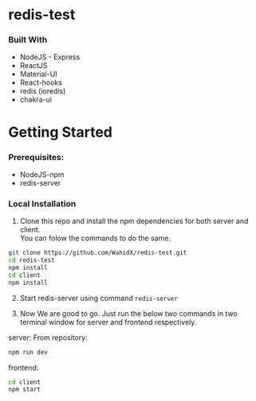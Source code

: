 # redis-test



### Built With

- NodeJS - Express
- ReactJS
- Material-UI
- React-hooks
- redis (ioredis)
- chakra-ui


# Getting Started

### Prerequisites:

- NodeJS-npm
- redis-server

### Local Installation

1. Clone this repo and install the npm dependencies for both server and client.\
   You can folow the commands to do the same.

```bash
git clone https://github.com/WahidX/redis-test.git
cd redis-test
npm install
cd client
npm install
```

2. Start redis-server using command `redis-server`

3. Now We are good to go. Just run the below two commands in two terminal window for server and frontend respectively.

server: From repository:
```bash
npm run dev
```
frontend: 
```bash
cd client
npm start
```


